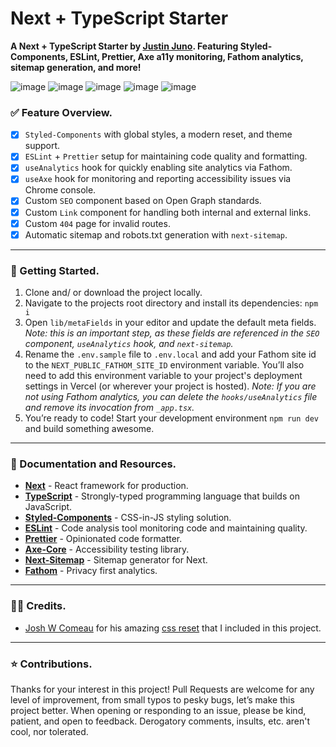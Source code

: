 # Next + TypeScript Starter

**A Next + TypeScript Starter by [Justin Juno](https://twitter.com/justinjunodev). Featuring Styled-Components, ESLint, Prettier, Axe a11y monitoring, Fathom analytics, sitemap generation, and more!**

![image](https://img.shields.io/badge/next.js-000000?style=for-the-badge&logo=nextdotjs&logoColor=white)
![image](https://img.shields.io/badge/TypeScript-007ACC?style=for-the-badge&logo=typescript&logoColor=white)
![image](https://img.shields.io/badge/styled--components-DB7093?style=for-the-badge&logo=styled-components&logoColor=white)
![image](https://img.shields.io/badge/eslint-3A33D1?style=for-the-badge&logo=eslint&logoColor=white)
![image](https://img.shields.io/badge/prettier-1A2C34?style=for-the-badge&logo=prettier&logoColor=F7BA3E)

### ✅ Feature Overview.

- [x] `Styled-Components` with global styles, a modern reset, and theme support.
- [x] `ESLint` + `Prettier` setup for maintaining code quality and formatting.
- [x] `useAnalytics` hook for quickly enabling site analytics via Fathom.
- [x] `useAxe` hook for monitoring and reporting accessibility issues via Chrome console.
- [x] Custom `SEO` component based on Open Graph standards.
- [x] Custom `Link` component for handling both internal and external links.
- [x] Custom `404` page for invalid routes.
- [x] Automatic sitemap and robots.txt generation with `next-sitemap`.

---

### 🚀 Getting Started.

1. Clone and/ or download the project locally.
2. Navigate to the projects root directory and install its dependencies: `npm i`
3. Open `lib/metaFields` in your editor and update the default meta fields. _Note: this is an important step, as these fields are referenced in the `SEO` component, `useAnalytics` hook, and `next-sitemap`._
4. Rename the `.env.sample` file to `.env.local` and add your Fathom site id to the `NEXT_PUBLIC_FATHOM_SITE_ID` environment variable. You’ll also need to add this environment variable to your project's deployment settings in Vercel (or wherever your project is hosted). _Note:_ _If you are not using Fathom analytics, you can delete the `hooks/useAnalytics` file and remove its invocation from `_app.tsx`._
5. You’re ready to code! Start your development environment `npm run dev` and build something awesome.

---

### 🔗 Documentation and Resources.

- **[Next](https://nextjs.org/)** - React framework for production.
- **[TypeScript](https://www.typescriptlang.org/)** - Strongly-typed programming language that builds on JavaScript.
- **[Styled-Components](https://styled-components.com/)** - CSS-in-JS styling solution.
- **[ESLint](https://eslint.org/)** - Code analysis tool monitoring code and maintaining quality.
- **[Prettier](https://prettier.io/)** - Opinionated code formatter.
- **[Axe-Core](https://www.npmjs.com/package/@axe-core/react)** - Accessibility testing library.
- **[Next-Sitemap](https://www.npmjs.com/package/next-sitemap)** - Sitemap generator for Next.
- **[Fathom](https://usefathom.com/ref/FBBCWG)** - Privacy first analytics.

---

### 🙇‍♂️ Credits.

- [Josh W Comeau](https://twitter.com/joshwcomeau) for his amazing [css reset](https://www.joshwcomeau.com/css/custom-css-reset/) that I included in this project.

---

### ⭐️ Contributions.

Thanks for your interest in this project! Pull Requests are welcome for any level of improvement, from small typos to pesky bugs, let’s make this project better. When opening or responding to an issue, please be kind, patient, and open to feedback. Derogatory comments, insults, etc. aren't cool, nor tolerated.
